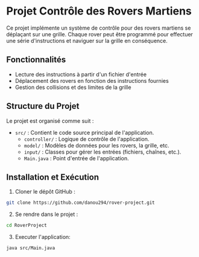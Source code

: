 # Projet Contrôle des Rovers Martiens

Ce projet implémente un système de contrôle pour des rovers martiens se déplaçant sur une grille. Chaque rover peut être programmé pour effectuer une série d'instructions et naviguer sur la grille en conséquence.

## Fonctionnalités

- Lecture des instructions à partir d'un fichier d'entrée
- Déplacement des rovers en fonction des instructions fournies
- Gestion des collisions et des limites de la grille

## Structure du Projet

Le projet est organisé comme suit :

- `src/` : Contient le code source principal de l'application.
  - `controller/` : Logique de contrôle de l'application.
  - `model/` : Modèles de données pour les rovers, la grille, etc.
  - `input/` : Classes pour gérer les entrées (fichiers, chaînes, etc.).
  - `Main.java` : Point d'entrée de l'application.
    
## Installation et Exécution

1. Cloner le dépôt GitHub :

```bash
git clone https://github.com/danou294/rover-project.git
```

2. Se rendre dans le projet :

```bash
cd RoverProject
```

3. Executer l'application:

```bash
java src/Main.java  
```

